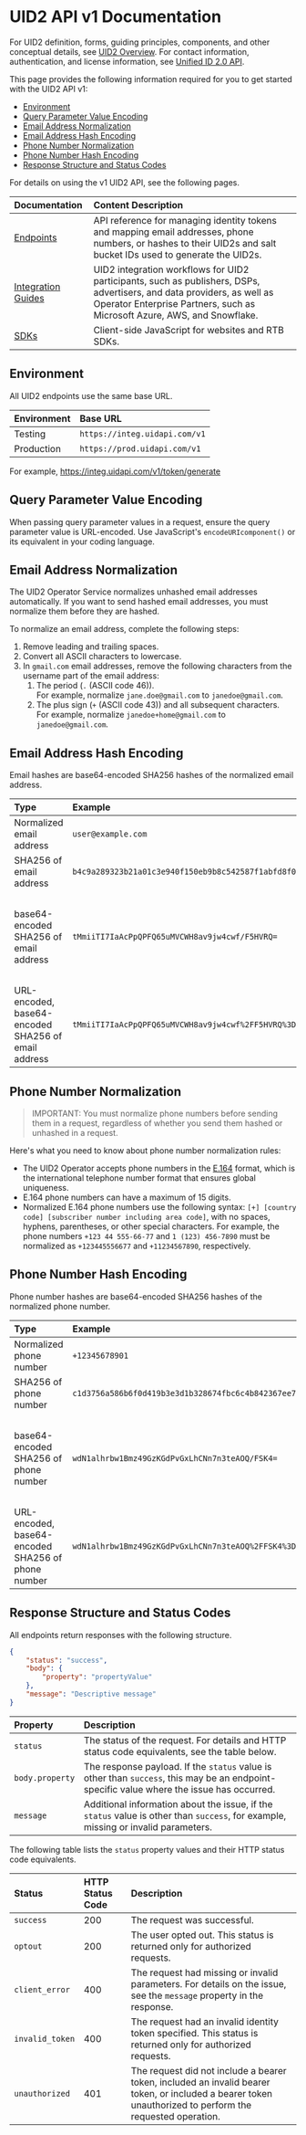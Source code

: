 # UID2 API v1 Documentation

For UID2 definition, forms, guiding principles, components, and other conceptual details, see [UID2 Overview](../README.md). For contact information, authentication, and license information, see [Unified ID 2.0 API](./README.md).

This page provides the following information required for you to get started with the UID2 API v1:

* [Environment](#environment)
* [Query Parameter Value Encoding](#query-parameter-value-encoding)
* [Email Address Normalization](#email-address-normalization)
* [Email Address Hash Encoding](#email-address-hash-encoding)
* [Phone Number Normalization](#phone-number-normalization)
* [Phone Number Hash Encoding](#phone-number-hash-encoding)
* [Response Structure and Status Codes](#response-structure-and-status-codes)

For details on using the v1 UID2 API, see the following pages.

| Documentation | Content Description |
| :--- | :--- |
| [Endpoints](./v1/endpoints/README.md) | API reference for managing identity tokens and mapping email addresses, phone numbers, or hashes to their UID2s and salt bucket IDs used to generate the UID2s. |
| [Integration Guides](./v1/guides/README.md) | UID2 integration workflows for UID2 participants, such as publishers, DSPs, advertisers, and data providers, as well as Operator Enterprise Partners, such as Microsoft Azure, AWS, and Snowflake. |
| [SDKs](./v1/sdks/README.md) | Client-side JavaScript for websites and RTB SDKs. | 

## Environment 

All UID2 endpoints use the same base URL.

| Environment | Base URL |
| :--- | :--- |
| Testing | ```https://integ.uidapi.com/v1``` |
| Production | ```https://prod.uidapi.com/v1``` |

For example, https://integ.uidapi.com/v1/token/generate


## Query Parameter Value Encoding

When passing query parameter values in a request, ensure the query parameter value is URL-encoded. Use JavaScript's `encodeURIcomponent()` or its equivalent in your coding language.

## Email Address Normalization

The UID2 Operator Service normalizes unhashed email addresses automatically. If you want to send hashed email addresses, you must normalize them before they are hashed.

To normalize an email address, complete the following steps:

1. Remove leading and trailing spaces.
2. Convert all ASCII characters to lowercase.
3. In `gmail.com` email addresses, remove the following characters from the username part of the email address:
    1. The period  (`.` (ASCII code 46)).<br/>For example, normalize `jane.doe@gmail.com` to `janedoe@gmail.com`.
    2. The plus sign (`+` (ASCII code 43)) and all subsequent characters.<br/>For example, normalize `janedoe+home@gmail.com` to `janedoe@gmail.com`.

## Email Address Hash Encoding

Email hashes are base64-encoded SHA256 hashes of the normalized email address.

| Type | Example | Usage |
| :--- | :--- | :--- |
| Normalized email address | `user@example.com` | |
| SHA256 of email address | `b4c9a289323b21a01c3e940f150eb9b8c542587f1abfd8f0e1cc1ffc5e475514` | |
| base64-encoded SHA256 of email address | `tMmiiTI7IaAcPpQPFQ65uMVCWH8av9jw4cwf/F5HVRQ=` | Use this encoding for `email_hash` values sent in the request body. |
| URL-encoded, base64-encoded SHA256 of email address| `tMmiiTI7IaAcPpQPFQ65uMVCWH8av9jw4cwf%2FF5HVRQ%3D` | Use this encoding for `email_hash` query parameter values. |

## Phone Number Normalization

>IMPORTANT: You must normalize phone numbers before sending them in a request, regardless of whether you send them hashed or unhashed in a request.

Here's what you need to know about phone number normalization rules:

- The UID2 Operator accepts phone numbers in the [E.164](https://en.wikipedia.org/wiki/E.164) format, which is the international telephone number format that ensures global uniqueness. 
- E.164 phone numbers can have a maximum of 15 digits.
- Normalized E.164 phone numbers use the following syntax: `[+] [country code] [subscriber number including area code]`, with no spaces, hyphens, parentheses, or other special characters. For example, the phone numbers `+123 44 555-66-77` and `1 (123) 456-7890` must be normalized as `+123445556677` and `+11234567890`, respectively.

## Phone Number Hash Encoding

Phone number hashes are base64-encoded SHA256 hashes of the normalized phone number.

| Type | Example | Usage |
| :--- | :--- | :--- |
| Normalized phone number | `+12345678901` | |
| SHA256 of phone number | `c1d3756a586b6f0d419b3e3d1b328674fbc6c4b842367ee7ded780390fc548ae` | |
| base64-encoded SHA256 of phone number | `wdN1alhrbw1Bmz49GzKGdPvGxLhCNn7n3teAOQ/FSK4=` | Use this encoding for `phone_hash` values sent in the request body. |
| URL-encoded, base64-encoded SHA256 of phone number| `wdN1alhrbw1Bmz49GzKGdPvGxLhCNn7n3teAOQ%2FFSK4%3D` | Use this encoding for `phone_hash` query parameter values. |

## Response Structure and Status Codes

All endpoints return responses with the following structure.

```json
{
    "status": "success",
    "body": {
        "property": "propertyValue"
    },
    "message": "Descriptive message"
}
```

| Property | Description |
| :--- | :--- |
| `status` | The status of the request. For details and HTTP status code equivalents, see the table below. |
| `body.property` | The response payload. If the `status` value is other than `success`, this may be an endpoint-specific value where the issue has occurred. |
| `message` | Additional information about the issue, if the `status` value is other than `success`, for example, missing or invalid parameters. |

The following table lists the `status` property values and their HTTP status code equivalents.

| Status | HTTP Status Code | Description |
| :--- | :--- | :--- |
| `success` | 200 | The request was successful.|
| `optout` | 200 | The user opted out. This status is returned only for authorized requests. |
| `client_error` | 400 | The request had missing or invalid parameters. For details on the issue, see the `message` property in the response.|
| `invalid_token` | 400 | The request had an invalid identity token specified. This status is returned only for authorized requests. |
| `unauthorized` | 401 | The request did not include a bearer token, included an invalid bearer token, or included a bearer token unauthorized to perform the requested operation. |
